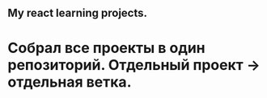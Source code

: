 ## My react learning projects.

# Собрал все проекты в один репозиторий. Отдельный проект -> отдельная ветка.
